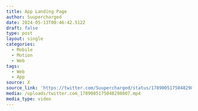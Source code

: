 ```yaml
---
title: App Landing Page
author: Suupercharged
date: 2024-05-13T00:46:42.512Z
draft: false
type: post
layout: single
categories:
  - Mobile
  - Motion
  - Web
tags:
  - Web
  - App
source: X
source_link: 'https://twitter.com/Suupercharged/status/1789005175048298807'
media: /uploads/twitter.com_1789005175048298807.mp4
media_type: video
---
```


